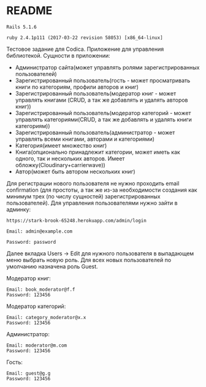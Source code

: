 # README

```
Rails 5.1.6

ruby 2.4.1p111 (2017-03-22 revision 58053) [x86_64-linux]
```

Тестовое задание для Codica.
Приложение для управления библиотекой.
Сущности в приложении:
* Администратор сайта(может управлять ролями зарегистрированных пользователей)
* Зарегистрированный пользователь(гость - может просматривать книги по категориям, профили авторов и книг)
* Зарегистрированный пользователь(модератор книг - может управлять книгами (CRUD, а так же добавлять и удалять авторов книг))
* Зарегистрированный пользователь(модератор категорий - может управлять категориями(CRUD, а так же добавлять и удалять книги категориям))
* Зарегистрированный пользователь(администратор - может управлять всеми книгами, авторами и категориями)
* Категория(имеет множество книг)
* Книга(опционально принадлежит категории, может иметь как одного, так и нескольких авторов. Имеет обложку(Cloudinary+carrierwave))
* Автор(может быть автором нескольких книг)

Для регистрации нового пользователя не нужно проходить email confirmation (для простоты, а так же из-за необходимости создания как минимум трех (по числу сущностей) зарегистрированных пользователей).
Для управления пользователями нужно зайти в админку:
```
https://stark-brook-65248.herokuapp.com/admin/login

Email: admin@example.com

Password: password
```
Далее вкладка Users -> Edit для нужного пользователя в выпадающем меню выбрать новую роль. Для всех новых пользователей по умолчанию назначена роль Guest.


Модератор книг:
```
Email: book_moderator@f.f 
Password: 123456
```
Модератор категорий:
```
Email: category_moderator@x.x 
Password: 123456
```
Администратор:
```
Email: moderator@m.com 
Password: 123456
```
Гость:
```
Email: guest@g.g 
Password: 123456 
```
